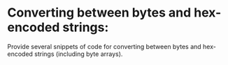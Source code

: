 # Converting between bytes and hex-encoded strings:

Provide several snippets of code for converting between bytes and hex-encoded strings (including byte arrays).